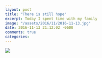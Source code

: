 ```yaml
---
layout: post
title: "There is still hope"
excerpt: Today I spent time with my family
image: "/assets/2016/11/2016-11-13.jpg"
date: 2016-11-13 21:12:02 -0600
comments: true
categories: 
---
```


![]({{site.url}}/assets/2016/11/2016-11-13.jpg)
